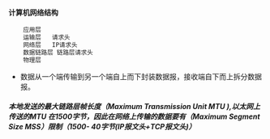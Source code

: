 #### 计算机网络结构

```java
    应用层   
    运输层   请求头
    网络层   IP请求头
    数据链路层 链路层请求头
    物理层   
```

* 数据从一个端传输到另一个端自上而下封装数据报，接收端自下而上拆分数据报。

##### 本地发送的最大链路层帧长度（Maximum Transmission Unit MTU ),以太网上传送的MTU 在1500字节，因此在网络上传输的数据要有（Maximum Segment Size MSS）限制（1500- 40字节(IP报文头+TCP报文头)）